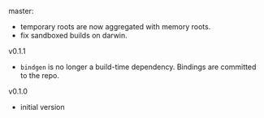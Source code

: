 master:

* temporary roots are now aggregated with memory roots.
* fix sandboxed builds on darwin.

v0.1.1

* `bindgen` is no longer a build-time dependency. Bindings are committed to the repo.

v0.1.0

* initial version

